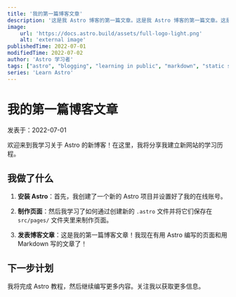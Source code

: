 ```yaml
---
title: '我的第一篇博客文章'
description: '这是我 Astro 博客的第一篇文章。这是我 Astro 博客的第一篇文章。这是我 Astro 博客的第一篇文章。这是我 Astro 博客的第一篇文章。这是我 Astro 博客的第一篇文章。'
image:
    url: 'https://docs.astro.build/assets/full-logo-light.png'
    alt: 'external image'
publishedTime: 2022-07-01
modifiedTime: 2022-07-02
author: 'Astro 学习者'
tags: ["astro", "blogging", "learning in public", "markdown", "static site generator", "tutorial", "astro"]
series: 'Learn Astro'
---
```


# 我的第一篇博客文章

 发表于：2022-07-01

 欢迎来到我学习关于 Astro 的新博客！在这里，我将分享我建立新网站的学习历程。

 ## 我做了什么

 1. **安装 Astro**：首先，我创建了一个新的 Astro 项目并设置好了我的在线账号。

 2. **制作页面**：然后我学习了如何通过创建新的 `.astro` 文件并将它们保存在 `src/pages/` 文件夹里来制作页面。

 3. **发表博客文章**：这是我的第一篇博客文章！我现在有用 Astro 编写的页面和用 Markdown 写的文章了！

 ## 下一步计划

 我将完成 Astro 教程，然后继续编写更多内容。关注我以获取更多信息。
